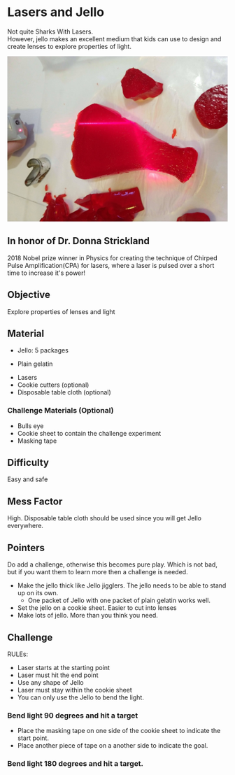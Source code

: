 
# Lasers and Jello
Not quite Sharks With Lasers.  
However, jello makes an excellent medium that kids can use to design and
create lenses to explore properties of light.

![](./images/IMG_20180915_190804681.jpg )

## In honor of Dr. Donna Strickland
2018 Nobel prize winner in Physics for creating the technique of Chirped Pulse Amplification(CPA) for lasers, where a laser is pulsed over a short time to increase it's power!  


## Objective
Explore properties of lenses and light

## Material
- Jello: 5 packages
* Plain gelatin
- Lasers
- Cookie cutters (optional)
- Disposable table cloth  (optional)

### Challenge Materials (Optional)
- Bulls eye
- Cookie sheet to contain the challenge experiment
- Masking tape

## Difficulty
Easy and safe

## Mess Factor
High.  Disposable table cloth should be used since you will get Jello everywhere.

## Pointers
Do add a challenge, otherwise this becomes pure play. Which is not bad, but if you want them to learn more then a challenge is needed.

* Make the jello thick like Jello jigglers.  The jello needs to be able to stand up on its own.  
   * One packet of Jello with one packet of plain gelatin works well.
* Set the jello on a cookie sheet. Easier to cut into lenses
* Make lots of jello.  More than you think you need.  


## Challenge
RULEs:
* Laser starts at the starting point
* Laser must hit the end point
* Use any shape of Jello
* Laser must stay within the cookie sheet
* You can only use the Jello to bend the light.

### Bend light 90 degrees and hit a target
* Place the masking tape on one side of the cookie sheet to indicate the start point.
* Place another piece of tape on a another side to indicate the goal.


### Bend light 180 degrees and hit a target.
